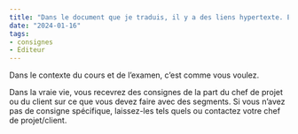 ```yaml
---
title: "Dans le document que je traduis, il y a des liens hypertexte. Est-ce que je change le code langue “en” en “fr” ?"
date: "2024-01-16"
tags:
- consignes
- Éditeur
---
```


Dans le contexte du cours et de l’examen, c’est comme vous voulez.

Dans la vraie vie, vous recevrez des consignes de la part du chef de projet ou du client sur ce que vous devez faire avec des segments. Si vous n’avez pas de consigne spécifique, laissez-les tels quels ou contactez votre chef de projet/client.

